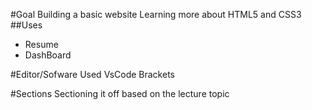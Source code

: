 #Goal
Building a basic website
Learning more about HTML5 and CSS3
##Uses
- Resume
- DashBoard

#Editor/Sofware Used
VsCode
Brackets

#Sections
Sectioning it off based on the lecture topic
